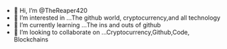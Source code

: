 - 👋 Hi, I’m @TheReaper420
- 👀 I’m interested in ...The github world, cryptocurrency,and all technology 
- 🌱 I’m currently learning ...The ins and outs of github
- 💞️ I’m looking to collaborate on ...Cryptocurrency,Github,Code,
Blockchains 
